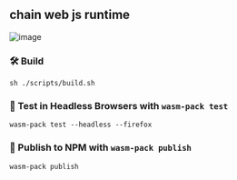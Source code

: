 ## chain web js runtime

![image](https://user-images.githubusercontent.com/11674258/158811452-2945775c-b45f-4c45-a405-9b20e442d220.png)


### 🛠️ Build

```
sh ./scripts/build.sh
```

### 🔬 Test in Headless Browsers with `wasm-pack test`

```
wasm-pack test --headless --firefox
```

### 🎁 Publish to NPM with `wasm-pack publish`

```
wasm-pack publish
```

